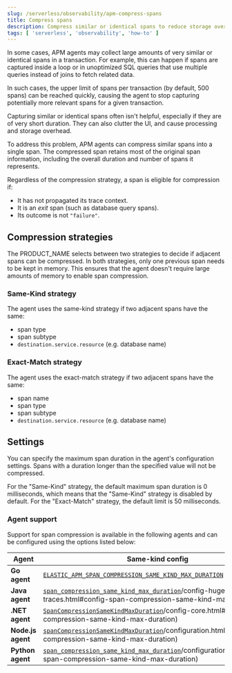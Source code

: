 ```yaml
---
slug: /serverless/observability/apm-compress-spans
title: Compress spans
description: Compress similar or identical spans to reduce storage overhead, processing power needed, and clutter in the Applications UI.
tags: [ 'serverless', 'observability', 'how-to' ]
---
```


<p><DocBadge template="technical preview" /></p>

In some cases, APM agents may collect large amounts of very similar or identical spans in a transaction.
For example, this can happen if spans are captured inside a loop or in unoptimized SQL queries that use multiple
queries instead of joins to fetch related data.

In such cases, the upper limit of spans per transaction (by default, 500 spans) can be reached quickly, causing the agent to stop capturing potentially more relevant spans for a given transaction.

Capturing similar or identical spans often isn't helpful, especially if they are of very short duration.
They can also clutter the UI, and cause processing and storage overhead.

To address this problem, APM agents can compress similar spans into a single span.
The compressed span retains most of the original span information, including the overall duration and number of spans it represents.

Regardless of the compression strategy, a span is eligible for compression if:

- It has not propagated its trace context.
- It is an _exit_ span (such as database query spans).
- Its outcome is not `"failure"`.

## Compression strategies

The PRODUCT_NAME selects between two strategies to decide if adjacent spans can be compressed.
In both strategies, only one previous span needs to be kept in memory.
This ensures that the agent doesn't require large amounts of memory to enable span compression.

### Same-Kind strategy

The agent uses the same-kind strategy if two adjacent spans have the same:

 * span type
 * span subtype
 * `destination.service.resource` (e.g. database name)

### Exact-Match strategy

The agent uses the exact-match strategy if two adjacent spans have the same:

 * span name
 * span type
 * span subtype
 * `destination.service.resource` (e.g. database name)

## Settings

You can specify the maximum span duration in the agent's configuration settings.
Spans with a duration longer than the specified value will not be compressed.

For the "Same-Kind" strategy, the default maximum span duration is 0 milliseconds, which means that
the "Same-Kind" strategy is disabled by default.
For the "Exact-Match" strategy, the default limit is 50 milliseconds.

### Agent support

Support for span compression is available in the following agents and can be configured
using the options listed below:

| Agent | Same-kind config | Exact-match config |
|---|---|---|
| **Go agent** | [`ELASTIC_APM_SPAN_COMPRESSION_SAME_KIND_MAX_DURATION`](http://example.co/configuration.html#config-span-compression-same-kind-duration) | [`ELASTIC_APM_SPAN_COMPRESSION_EXACT_MATCH_MAX_DURATION`](http://example.co/configuration.html#config-span-compression-exact-match-duration) |
| **Java agent** | [`span_compression_same_kind_max_duration`](http://example.co)/config-huge-traces.html#config-span-compression-same-kind-max-duration) | [`span_compression_exact_match_max_duration`](http://example.co)/config-huge-traces.html#config-span-compression-exact-match-max-duration) |
| **.NET agent** | [`SpanCompressionSameKindMaxDuration`](http://example.co)/config-core.html#config-span-compression-same-kind-max-duration) | [`SpanCompressionExactMatchMaxDuration`](http://example.co)/config-core.html#config-span-compression-exact-match-max-duration) |
| **Node.js agent** | [`spanCompressionSameKindMaxDuration`](http://example.co)/configuration.html#span-compression-same-kind-max-duration) | [`spanCompressionExactMatchMaxDuration`](http://example.co)/configuration.html#span-compression-exact-match-max-duration) |
| **Python agent** | [`span_compression_same_kind_max_duration`](http://example.co)/configuration.html#config-span-compression-same-kind-max-duration) | [`span_compression_exact_match_max_duration`](http://example.co)/configuration.html#config-span-compression-exact-match-max_duration) |
